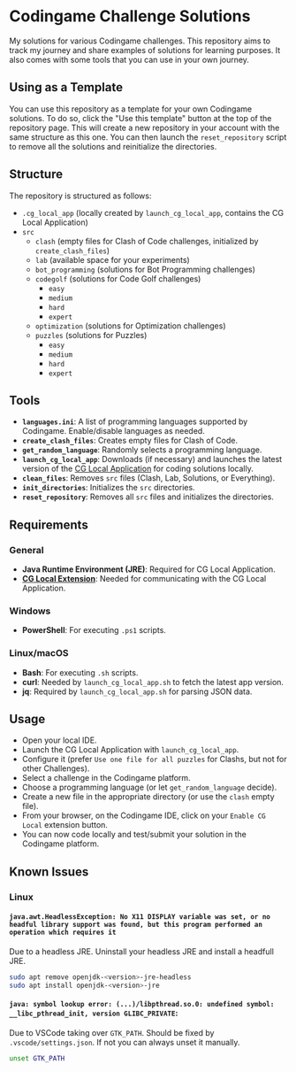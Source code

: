# Codingame Challenge Solutions

My solutions for various Codingame challenges. This repository aims to track my journey and share examples of solutions for learning purposes. It also comes with some tools that you can use in your own journey.

## Using as a Template

You can use this repository as a template for your own Codingame solutions. To do so, click the "Use this template" button at the top of the repository page. This will create a new repository in your account with the same structure as this one. You can then launch the `reset_repository` script to remove all the solutions and reinitialize the directories.

## Structure

The repository is structured as follows:
 * `.cg_local_app` (locally created by `launch_cg_local_app`, contains the CG Local Application)
 * `src`
    * `clash` (empty files for Clash of Code challenges, initialized by `create_clash_files`)
    * `lab` (available space for your experiments)
    * `bot_programming` (solutions for Bot Programming challenges)
    * `codegolf` (solutions for Code Golf challenges)
      * `easy`
      * `medium`
      * `hard`
      * `expert`
    * `optimization` (solutions for Optimization challenges)
    * `puzzles` (solutions for Puzzles)
      * `easy`
      * `medium`
      * `hard`
      * `expert`

## Tools

* **`languages.ini`**: A list of programming languages supported by Codingame. Enable/disable languages as needed.
* **`create_clash_files`**: Creates empty files for Clash of Code.
* **`get_random_language`**: Randomly selects a programming language.
* **`launch_cg_local_app`**: Downloads (if necessary) and launches the latest version of the [CG Local Application](https://github.com/jmerle/cg-local-app) for coding solutions locally.
* **`clean_files`**: Removes `src` files (Clash, Lab, Solutions, or Everything).
* **`init_directories`**: Initializes the `src` directories.
* **`reset_repository`**: Removes all `src` files and initializes the directories.

## Requirements

### General

- **Java Runtime Environment (JRE)**: Required for CG Local Application.
- **[CG Local Extension](https://github.com/jmerle/cg-local-ext)**: Needed for communicating with the CG Local Application.

### Windows

- **PowerShell**: For executing `.ps1` scripts.

### Linux/macOS

- **Bash**: For executing `.sh` scripts.
- **curl**: Needed by `launch_cg_local_app.sh` to fetch the latest app version.
- **jq**: Required by `launch_cg_local_app.sh` for parsing JSON data.

## Usage

* Open your local IDE.
* Launch the CG Local Application with `launch_cg_local_app`.
* Configure it (prefer `Use one file for all puzzles` for Clashs, but not for other Challenges).
* Select a challenge in the Codingame platform.
* Choose a programming language (or let `get_random_language` decide).
* Create a new file in the appropriate directory (or use the `clash` empty file).
* From your browser, on the Codingame IDE, click on your `Enable CG Local` extension button.
* You can now code locally and test/submit your solution in the Codingame platform.

## Known Issues


### Linux

#### `java.awt.HeadlessException: No X11 DISPLAY variable was set, or no headful library support was found, but this program performed an operation which requires it`

  Due to a headless JRE. Uninstall your headless JRE and install a headfull JRE.
  ```sh
  sudo apt remove openjdk-<version>-jre-headless
  sudo apt install openjdk-<version>-jre
  ```

#### `java: symbol lookup error: (...)/libpthread.so.0: undefined symbol: __libc_pthread_init, version GLIBC_PRIVATE`:

  Due to VSCode taking over `GTK_PATH`. Should be fixed by `.vscode/settings.json`. If not you can always unset it manually.
  ```sh
  unset GTK_PATH
  ```

